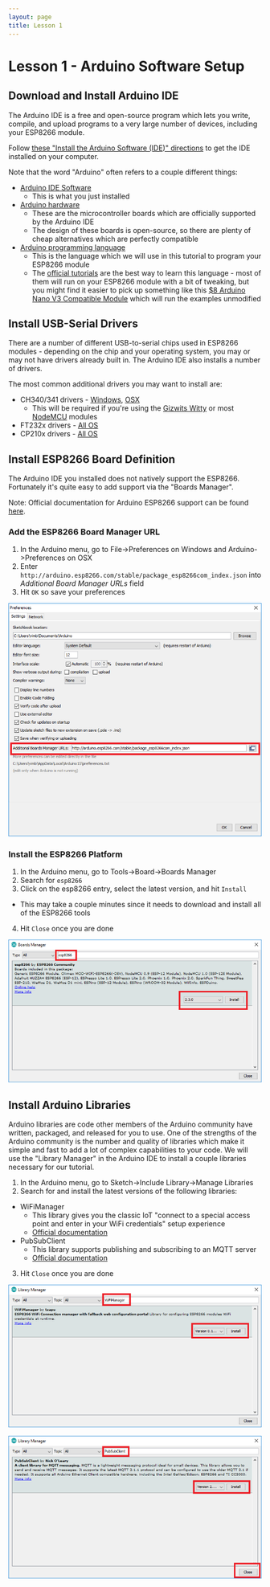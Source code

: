 ```yaml
---
layout: page
title: Lesson 1
---
```


# Lesson 1 - Arduino Software Setup


## Download and Install Arduino IDE

The Arduino IDE is a free and open-source program which lets you write, compile, and upload programs to a very large number of devices, including your ESP8266 module.

Follow [these "Install the Arduino Software (IDE)" directions](https://www.arduino.cc/en/Guide/HomePage) to get the IDE installed on your computer. 

Note that the word "Arduino" often refers to a couple different things:

* [Arduino IDE Software](https://www.arduino.cc/en/Main/Software)
  * This is what you just installed
* [Arduino hardware](https://www.arduino.cc/en/Main/Products)
  * These are the microcontroller boards which are officially supported by the Arduino IDE
  * The design of these boards is open-source, so there are plenty of cheap alternatives which are perfectly compatible
* [Arduino programming language](https://www.arduino.cc/en/Reference/HomePage) 
  * This is the language which we will use in this tutorial to program your ESP8266 module
  * The [official tutorials](https://www.arduino.cc/en/Tutorial/BuiltInExamples) are the best way to learn this language - most of them will run on your ESP8266 module with a bit of tweaking, but you might find it easier to pick up something like this [$8 Arduino Nano V3 Compatible Module](https://www.amazon.com/Qunqi-Nano-V3-0-ATmega328-Arduino/dp/B010LQJIF0) which will run the examples unmodified


## Install USB-Serial Drivers

There are a number of different USB-to-serial chips used in ESP8266 modules - depending on the chip and your operating system, you may or may not have drivers already built in. The Arduino IDE also installs a number of drivers.

The most common additional drivers you may want to install are:
* CH340/341 drivers - [Windows](http://www.wch.cn/download/CH341SER_ZIP.html), [OSX](http://www.wch.cn/download/CH341SER_MAC_ZIP.html)
  * This will be required if you're using the [Gizwits Witty](../Witty/info) or most [NodeMCU](../NodeMCU/info) modules
* FT232x drivers - [All OS](http://www.ftdichip.com/Drivers/VCP.htm)
* CP210x drivers - [All OS](http://www.silabs.com/products/mcu/Pages/USBtoUARTBridgeVCPDrivers.aspx)


## Install ESP8266 Board Definition

The Arduino IDE you installed does not natively support the ESP8266. Fortunately it's quite easy to add support via the "Boards Manager".

Note: Official documentation for Arduino ESP8266 support can be found [here](https://github.com/esp8266/Arduino).

### Add the ESP8266 Board Manager URL

1. In the Arduino menu, go to File->Preferences on Windows and Arduino->Preferences on OSX
2. Enter ```http://arduino.esp8266.com/stable/package_esp8266com_index.json``` into *Additional Board Manager URLs* field
3. Hit ```OK``` so save your preferences

![Arduino Preferences](arduino_preferences.png "Arduino Preferences")

### Install the ESP8266 Platform

1. In the Arduino menu, go to Tools->Board->Boards Manager
2. Search for ```esp8266```
3. Click on the esp8266 entry, select the latest version, and hit ```Install```
  * This may take a couple minutes since it needs to download and install all of the ESP8266 tools
4. Hit ```Close``` once you are done

![Arduino Boards Manager](arduino_boards_manager.png "Arduino Boards Manager")


## Install Arduino Libraries

Arduino libraries are code other members of the Arduino community have written, packaged, and released for you to use. One of the strengths of the Arduino community is the number and quality of libraries which make it simple and fast to add a lot of complex capabilities to your code. We will use the "Library Manager" in the Arduino IDE to install a couple libraries necessary for our tutorial.

1. In the Arduino menu, go to Sketch->Include Library->Manage Libraries
2. Search for and install the latest versions of the following libraries:
  * WiFiManager
    * This library gives you the classic IoT "connect to a special access point and enter in your WiFi credentials" setup experience
    * [Official documentation](https://github.com/tzapu/WiFiManager)
  * PubSubClient
    * This library supports publishing and subscribing to an MQTT server
    * [Official documentation](http://pubsubclient.knolleary.net/)
3. Hit ```Close``` once you are done

![Arduino Library Manager WifiManager](arduino_library_manager_wifimanager.png "Arduino Library Manager WifiManager")

![Arduino Library Manager PubSubClient](arduino_library_manager_pubsubclient.png "Arduino Library Manager PubSubClient")



